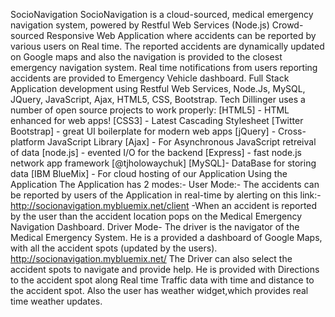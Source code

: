 SocioNavigation
SocioNavigation is a cloud-sourced, medical emergency navigation system,
powered by Restful Web Services (Node.js)
Crowd-sourced Responsive Web Application where accidents can be
reported by various users on Real time.
The reported accidents are dynamically updated on Google maps and
also the navigation is provided to the closest emergency navigation
system.
Real time notifications from users reporting accidents are provided to
Emergency Vehicle dashboard.
Full Stack Application development using Restful Web Services, Node.Js,
MySQL, JQuery, JavaScript, Ajax, HTML5, CSS, Bootstrap.
Tech
Dillinger uses a number of open source projects to work properly:
[HTML5] - HTML enhanced for web apps!
[CSS3] - Latest Cascading Stylesheet
[Twitter Bootstrap] - great UI boilerplate for modern web apps
[jQuery] - Cross-platform JavaScript Library
[Ajax] - For Asynchronous JavaScript retreival of data
[node.js] - evented I/O for the backend
[Express] - fast node.js network app framework [@tjholowaychuk]
[MySQL]- DataBase for storing data
[IBM BlueMix] - For cloud hosting of our Application
Using the Application
The Application has 2 modes:- User Mode:- The accidents can be reported by
users of the Application in real-time by alerting on this link:-
http://socionavigation.mybluemix.net/client -When an accident is reported by
the user than the accident location pops on the Medical Emergency
Navigation Dashboard.
Driver Mode- The driver is the navigator of the Medical Emergency System.
He is a provided a dashboard of Google Maps, with all the accident spots
(updated by the users). http://socionavigation.mybluemix.net/ The Driver can
also select the accident spots to navigate and provide help. He is provided
with Directions to the accident spot along Real time Traffic data with time
and distance to the accident spot. Also the user has weather widget,which
provides real time weather updates.